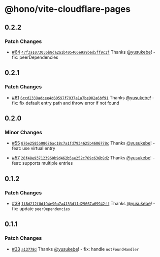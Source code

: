 # @hono/vite-cloudflare-pages

## 0.2.2

### Patch Changes

- [#64](https://github.com/honojs/vite-plugins/pull/64) [`47f3a1073036b8da2a1b405466e9a9b6d5ff9c1f`](https://github.com/honojs/vite-plugins/commit/47f3a1073036b8da2a1b405466e9a9b6d5ff9c1f) Thanks [@yusukebe](https://github.com/yusukebe)! - fix: peerDependencies

## 0.2.1

### Patch Changes

- [#61](https://github.com/honojs/vite-plugins/pull/61) [`6ccd2338adcee4d60597f7037a1a7be902a6bf91`](https://github.com/honojs/vite-plugins/commit/6ccd2338adcee4d60597f7037a1a7be902a6bf91) Thanks [@yusukebe](https://github.com/yusukebe)! - fix: fix default entry path and throw error if not found

## 0.2.0

### Minor Changes

- [#55](https://github.com/honojs/vite-plugins/pull/55) [`876e2585b08676ac18c7a1fd7934625b4606778c`](https://github.com/honojs/vite-plugins/commit/876e2585b08676ac18c7a1fd7934625b4606778c) Thanks [@yusukebe](https://github.com/yusukebe)! - feat: use virtual entry

- [#57](https://github.com/honojs/vite-plugins/pull/57) [`26f48e937123960b9d462b5ae252c769c636b9d2`](https://github.com/honojs/vite-plugins/commit/26f48e937123960b9d462b5ae252c769c636b9d2) Thanks [@yusukebe](https://github.com/yusukebe)! - feat: supports multiple entries

## 0.1.2

### Patch Changes

- [#39](https://github.com/honojs/vite-plugins/pull/39) [`1f8d212f0d194e90a7a4133d11d29667a69942ff`](https://github.com/honojs/vite-plugins/commit/1f8d212f0d194e90a7a4133d11d29667a69942ff) Thanks [@yusukebe](https://github.com/yusukebe)! - fix: update `peerDependencies`

## 0.1.1

### Patch Changes

- [#33](https://github.com/honojs/vite-plugins/pull/33) [`a13778d`](https://github.com/honojs/vite-plugins/commit/a13778df270c2c6031d830cb528ee55bcea92575) Thanks [@yusukebe](https://github.com/yusukebe)! - fix: handle `notFoundHandler`
